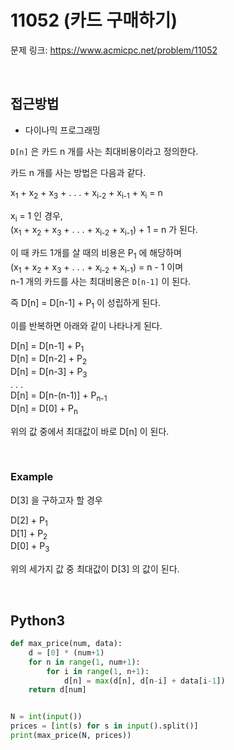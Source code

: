 # 11052 (카드 구매하기)

문제 링크: <https://www.acmicpc.net/problem/11052>

<br>

## 접근방법

- 다이나믹 프로그래밍

`D[n]` 은 카드 n 개를 사는 최대비용이라고 정의한다.  

카드 n 개를 사는 방법은 다음과 같다.

x<sub>1</sub> + x<sub>2</sub> + x<sub>3</sub> + . . . + x<sub>i-2</sub> + x<sub>i-1</sub> + x<sub>i</sub> = n  

x<sub>i</sub> = 1 인 경우,  
(x<sub>1</sub> + x<sub>2</sub> + x<sub>3</sub> + . . . + x<sub>i-2</sub> + x<sub>i-1</sub>) + 1 = n 가 된다.  

이 때 카드 1개를 살 때의 비용은 P<sub>1</sub> 에 해당하며  
(x<sub>1</sub> + x<sub>2</sub> + x<sub>3</sub> + . . . + x<sub>i-2</sub> + x<sub>i-1</sub>) = n - 1 이며    
n-1 개의 카드를 사는 최대비용은 `D[n-1]` 이 된다.  

즉 D[n] = D[n-1] + P<sub>1</sub> 이 성립하게 된다.  

이를 반복하면 아래와 같이 나타나게 된다.  

D[n] = D[n-1] + P<sub>1</sub>  
D[n] = D[n-2] + P<sub>2</sub>  
D[n] = D[n-3] + P<sub>3</sub>  
. . .  
D[n] = D[n-(n-1)] + P<sub>n-1</sub>  
D[n] = D[0] + P<sub>n</sub>  

위의 값 중에서 최대값이 바로 D[n] 이 된다.  

<br>

### Example

D[3] 을 구하고자 할 경우  

D[2] + P<sub>1</sub>  
D[1] + P<sub>2</sub>  
D[0] + P<sub>3</sub>  

위의 세가지 값 중 최대값이 D[3] 의 값이 된다.  

<br>

## Python3


```python
def max_price(num, data):
    d = [0] * (num+1)
    for n in range(1, num+1):
        for i in range(1, n+1):
            d[n] = max(d[n], d[n-i] + data[i-1])
    return d[num]


N = int(input())
prices = [int(s) for s in input().split()]
print(max_price(N, prices))
```
